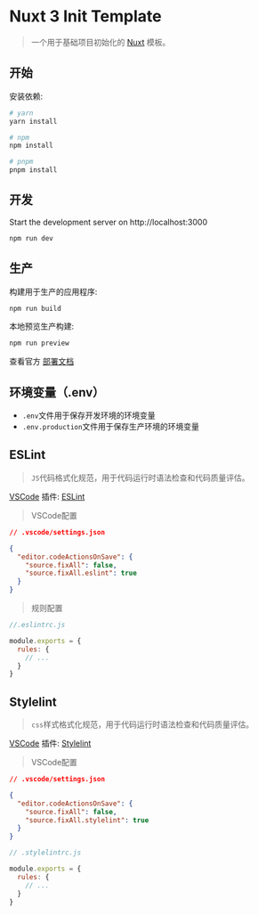 # Nuxt 3 Init Template

> 一个用于基础项目初始化的 [Nuxt](https://nuxtjs.org) 模板。

## 开始

安装依赖:

```bash
# yarn
yarn install

# npm
npm install

# pnpm
pnpm install
```

## 开发

Start the development server on http://localhost:3000

```bash
npm run dev
```

## 生产

构建用于生产的应用程序:

```bash
npm run build
```

本地预览生产构建:

```bash
npm run preview
```

查看官方 [部署文档](https://nuxt.com/docs/getting-started/deployment)

## 环境变量（.env）

- `.env`文件用于保存开发环境的环境变量
- `.env.production`文件用于保存生产环境的环境变量

## ESLint

> `JS`代码格式化规范，用于代码运行时语法检查和代码质量评估。

[VSCode](https://code.visualstudio.com/) 插件: [ESLint](https://marketplace.visualstudio.com/items?itemName=dbaeumer.vscode-eslint)

> VSCode配置

```json
// .vscode/settings.json

{
  "editor.codeActionsOnSave": {
    "source.fixAll": false,
    "source.fixAll.eslint": true
  }
}
```

> 规则配置
```js
//.eslintrc.js

module.exports = {
  rules: {
    // ...
  }
}
```

## Stylelint

> `css`样式格式化规范，用于代码运行时语法检查和代码质量评估。

[VSCode](https://code.visualstudio.com/) 插件: [Stylelint](https://marketplace.visualstudio.com/items?itemName=stylelint.vscode-stylelint)

> VSCode配置

```json
// .vscode/settings.json

{
  "editor.codeActionsOnSave": {
    "source.fixAll": false,
    "source.fixAll.stylelint": true
  }
}
```

```js
// .stylelintrc.js

module.exports = {
  rules: {
    // ...
  }
}
```

